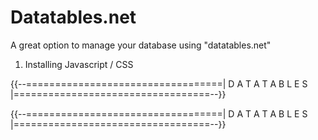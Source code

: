 # Datatables.net
A great option to manage your database using "datatables.net"

1. Installing Javascript / CSS

{{--==================================|  D A T A T A B L E S  |==================================--}}
<link rel="stylesheet" type="text/css" href="https://cdn.datatables.net/v/dt/dt-1.11.5/datatables.min.css"/>
<script type="text/javascript" src="https://cdn.datatables.net/v/dt/dt-1.11.5/datatables.min.js"></script>
<script src="https://code.jquery.com/jquery-3.5.1.js"></script>
<script src="https://cdn.datatables.net/1.11.5/js/jquery.dataTables.min.js"></script>
{{--==================================|  D A T A T A B L E S  |==================================--}}

